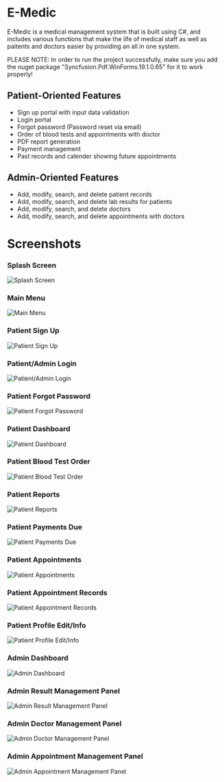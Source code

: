 # E-Medic
E-Medic is a medical management system that is built using C#, and includes various functions that make the life of medical staff as well as paitents and doctors easier by providing an all in one system.

PLEASE NOTE: In order to run the project successfully, make sure you add the nuget package "Syncfusion.Pdf.WinForms.19.1.0.65" for it to work properly!

## Patient-Oriented Features

- Sign up portal with input data validation
- Login portal
- Forgot password (Password reset via email)
- Order of blood tests and appointments with doctor 
- PDF report generation
- Payment management
- Past records and calender showing future appointments

## Admin-Oriented Features

- Add, modify, search, and delete patient records
- Add, modify, search, and delete lab results for patients
- Add, modify, search, and delete doctors
- Add, modify, search, and delete appointments with doctors

# Screenshots

### Splash Screen
![Splash Screen](/Images/SplashScreen.png)

### Main Menu
![Main Menu](/Images/MainMenu.png)

### Patient Sign Up
![Patient Sign Up](/Images/PatientSignUpPanel.png)

### Patient/Admin Login
![Patient/Admin Login](/Images/Patient-AdminLoginPanel.png)

### Patient Forgot Password
![Patient Forgot Password](/Images/PatientForgotPasswordPanel.png)

### Patient Dashboard
![Patient Dashboard](/Images/PatientDashboard.png)

### Patient Blood Test Order
![Patient Blood Test Order](/Images/PatientBloodTestPanel.png)

### Patient Reports
![Patient Reports](/Images/PatientReportsPanel.png)

### Patient Payments Due
![Patient Payments Due](/Images/PatientPaymentsDuePanel.png)

### Patient Appointments
![Patient Appointments](/Images/PatientAppointmentsPanel.png)

### Patient Appointment Records
![Patient Appointment Records](/Images/PatientAppointmentRecordsPanel.png)

### Patient Profile Edit/Info
![Patient Profile Edit/Info](/Images/PatientProfileInfoPanel.png)

### Admin Dashboard
![Admin Dashboard](/Images/AdminDashboard.png)

### Admin Result Management Panel
![Admin Result Management Panel](/Images/AdminResultManagementPanel.png)

### Admin Doctor Management Panel
![Admin Doctor Management Panel](/Images/AdminDoctorManagementPanel.png)

### Admin Appointment Management Panel
![Admin Appointment Management Panel](/Images/AdminAppointmentManagementPanel.png)
